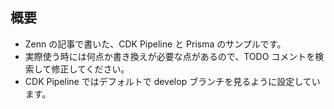 ## 概要

- Zenn の記事で書いた、CDK Pipeline と Prisma のサンプルです。
- 実際使う時には何点か書き換えが必要な点があるので、TODO コメントを検索して修正してください。
- CDK Pipeline ではデフォルトで develop ブランチを見るように設定しています。
